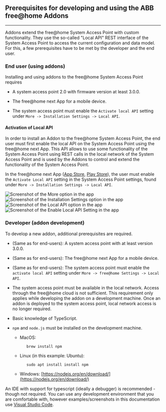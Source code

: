 ## Prerequisites for developing and using the ABB free@home Addons

------------------------------------------------------------------------

Addons extend the free@home System Access Point with custom functionality. They use the
so-called "Local API" REST interface of the System Access Point to access the current configuration
and data model.
For this, a few prerequisites have to be met by the developer and the end user.

### End user (using addons)

Installing and using addons to the free@home System Access Point requires

- A system access point 2.0 with firmware version at least 3.0.0.

- The free@home next App for a mobile device.

- The system access point must enable the `Activate local API` setting under
  `More -> Installation Settings -> Local API`.

#### Activation of Local API

In order to install an Addon to the free@home System Access Point, the end user must first
enable the local API on the System Access Point using the free@home next App. This API allows to use
some functionality of the System Access Point
using REST calls in the local network of the System Access Point and is used by the Addons to
control and extend the functionality of the System Access Point.

In the free@home next App
([App Store](https://apps.apple.com/de/app/busch-free-home-next/id1501808668),
[Play Store](https://apps.apple.com/de/app/busch-free-home-next/id1501808668)), the user must
enable the `Activate Local API` setting in the System Access Point settings,
found under `More -> Installation Settings -> Local API`.

![Screenshot of the More option in the app](img/enable_local_api_1.jpg)
![Screenshot of the Installation Settings option in the app](img/enable_local_api_2.jpg)
![Screenshot of the Local API option in the app](img/enable_local_api_3.jpg)
![Screenshot of the Enable Local API Setting in the app](img/enable_local_api_4.jpg)

### Developer (addon development)

To develop a new addon, additional prerequisites are required.

- (Same as for end-users): A system access point with at least version 3.0.0.

- (Same as for end-users): The free@home next App for a mobile device.

- (Same as for end-users): The system access point must enable the `activate local API` setting
  under `More -> free@home Settings -> Local API`.

- The system access point must be available in the local network. Access through the free@home cloud
  is not sufficient. This requirement only applies while developing the addon on a development
  machine. Once an addon is deployed to the system access point, local network access is no longer
  required.

- Basic knowledge of TypeScript.

- `npm` and `node.js` must be installed on the development machine.

  - MacOS:

    ```shell
       brew install npm
    ```

  - Linux (in this example: Ubuntu):

    ```shell
       sudo apt install install npm
    ```

  - Windows: [https://nodejs.org/en/download/](https://nodejs.org/en/download/)

An IDE with support for typescript (ideally a debugger) is recommended - though not required. You
can use any development environment that you are comfortable with, however examples/screenshots in
this documentation use [Visual Studio Code](https://code.visualstudio.com/).